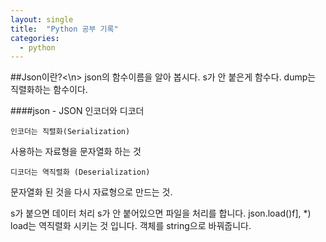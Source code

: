 ```yaml
---
layout: single
title:  "Python 공부 기록"
categories:
  - python
---
```


##Json이란?<\n>
json의 함수이름을 알아 봅시다.
s가 안 붙은게 함수다. dump는 직렬화하는 함수이다.

####json - JSON 인코더와 디코더

`인코더는 직렬화(Serialization)`

사용하는 자료형을 문자열화 하는 것

`디코더는 역직렬화 (Deserialization)`

문자열화 된 것을 다시 자료형으로 만드는 것.

s가 붙으면 데이터 처리 s가 안 붙어있으면 파일을 처리를 합니다.
json.load()f], *)
load는 역직렬화 시키는 것 입니다. 객체를 string으로 바꿔줍니다.
 
